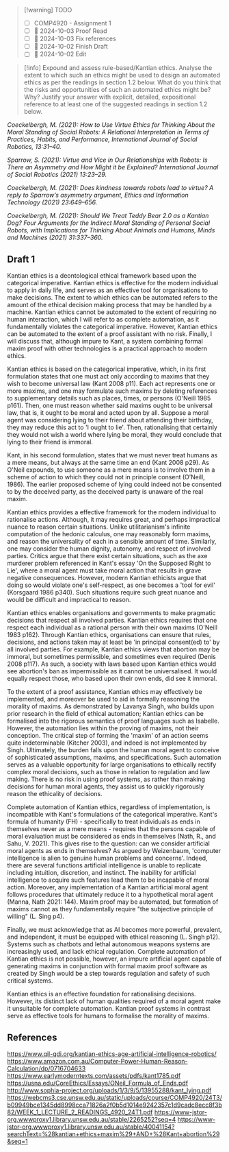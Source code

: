 > [!warning] TODO
> - [ ] COMP4920 - Assignment 1
> - [ ] 📅 2024-10-03 Proof Read
> - [ ] 📅 2024-10-03 Fix references
> - [ ] 📅 2024-10-02 Finish Draft
> - [ ] 📅 2024-10-02 Edit

> [!info] Expound and assess rule-based/Kantian ethics. Analyse the extent to which such an ethics might be used to design an automated ethics as per the readings in section 1.2 below. What do you think that the risks and opportunities of such an automated ethics might be? Why? Justify your answer with explicit, detailed, expositional reference to at least one of the suggested readings in section 1.2 below.

*Coeckelbergh, M. (2021): How to Use Virtue Ethics for Thinking About the Moral Standing of Social Robots: A Relational Interpretation in Terms of Practices, Habits, and Performance, International Journal of Social Robotics, 13:31–40.*

*Sparrow, S. (2021): Virtue and Vice in Our Relationships with Robots: Is There an Asymmetry and How Might it be Explained? International Journal of Social Robotics (2021) 13:23–29.*

*Coeckelbergh, M. (2021): Does kindness towards robots lead to virtue? A reply to Sparrow’s asymmetry argument, Ethics and Information Technology (2021) 23:649–656.*

*Coeckelbergh, M. (2021): Should We Treat Teddy Bear 2.0 as a Kantian Dog? Four Arguments for the Indirect Moral Standing of Personal Social Robots, with Implications for Thinking About Animals and Humans, Minds and Machines (2021) 31:337–360.*

## Draft 1
Kantian ethics is a deontological ethical framework based upon the categorical imperative. Kantian ethics is effective for the modern individual to apply in daily life, and serves as an effective tool for organisations to make decisions. The extent to which ethics can be automated refers to the amount of the ethical decision making process that may be handled by a machine. Kantian ethics cannot be automated to the extent of requiring no human interaction, which I will refer to as complete automation, as it fundamentally violates the categorical imperative. However, Kantian ethics can be automated to the extent of a proof assistant with no risk. Finally, I will discuss that, although impure to Kant, a system combining formal maxim proof with other technologies is a practical approach to modern ethics.

Kantian ethics is based on the categorical imperative, which, in its first formulation states that one must act only according to maxims that they wish to become universal law (Kant 2008 p11). Each act represents one or more maxims, and one may formulate such maxims by deleting references to supplementary details such as places, times, or persons (O'Neill 1985 p161). Then, one must reason whether said maxims ought to be universal law, that is, it ought to be moral and acted upon by all. Suppose a moral agent was considering lying to their friend about attending their birthday, they may reduce this act to 'I ought to lie'. Then, rationalising that certainly they would not wish a world where lying be moral, they would conclude that lying to their friend is immoral.

Kant, in his second formulation, states that we must never treat humans as a mere means, but always at the same time an end (Kant 2008 p29). As O'Neil expounds, to use someone as a mere means is to involve them in a scheme of action to which they could not in principle consent (O’Neill, 1986). The earlier proposed scheme of lying could indeed not be consented to by the deceived party, as the deceived party is unaware of the real maxim.

Kantian ethics provides a effective framework for the modern individual to rationalise actions. Although, it may requires great, and perhaps impractical nuance to reason certain situations. Unlike utilitarianism's infinite computation of the hedonic calculus, one may reasonably form maxims, and reason the universality of each in a sensible amount of time. Similarly, one may consider the human dignity, autonomy, and respect of involved parties. Critics argue that there exist certain situations, such as the axe murderer problem referenced in Kant's essay 'On the Supposed Right to Lie', where a moral agent must take moral action that results in grave negative consequences. However, modern Kantian ethicists argue that doing so would violate one's self-respect, as one becomes a 'tool for evil' (Korsgaard 1986 p340). Such situations require such great nuance and would be difficult and impractical to reason.

Kantian ethics enables organisations and governments to make pragmatic decisions that respect all involved parties. Kantian ethics requires that one respect each individual as a rational person with their own maxims (O'Neill 1983 p162). Through Kantian ethics, organisations can ensure that rules, decisions, and actions taken may at least be 'in principal consent(ed) to' by all involved parties. For example, Kantian ethics views that abortion may be immoral, but sometimes permissible, and sometimes even required (Denis 2008 p117). As such, a society with laws based upon Kantian ethics would see abortion's ban as impermissible as it cannot be universalised. It would equally respect those, who based upon their own ends, did see it immoral.

To the extent of a proof assistance, Kantian ethics may effectively be implemented, and moreover be used to aid in formally reasoning the morality of maxims. As demonstrated by Lavanya Singh, who builds upon prior research in the field of ethical automation; Kantian ethics can be formalised into the rigorous semantics of proof languages such as Isabelle. However, the automation lies within the proving of maxims, not their conception. The critical step of forming the 'maxim' of an action seems quite indeterminable (Kitcher 2003), and indeed is not implemented by Singh. Ultimately, the burden falls upon the human moral agent to conceive of sophisticated assumptions, maxims, and specifications. Such automation serves as a valuable  opportunity for large organisations to ethically rectify complex moral decisions, such as those in relation to regulation and law making. There is no risk in using proof systems, as rather than making decisions for human moral agents, they assist us to quickly rigorously reason the ethicality of decisions.

Complete automation of Kantian ethics, regardless of implementation, is incompatible with Kant's formulations of the categorical imperative. Kant's formula of humanity (FH) - specifically to treat individuals as ends in themselves never as a mere means - requires that the persons capable of moral evaluation must be considered as ends in themselves (Nath, R., and Sahu, V. 2021). This gives rise to the question: can we consider artificial moral agents as ends in themselves? As argued by Weizenbaum, 'computer intelligence is alien to genuine human problems and concerns'. Indeed, there are several functions artificial intelligence is unable to replicate including intuition, discretion, and instinct. The inability for artificial intelligence to acquire such features lead them to be incapable of moral action. Moreover, any implementation of a Kantian artificial moral agent follows procedures that ultimately reduce it to a hypothetical moral agent (Manna, Nath 2021: 144). Maxim proof may be automated, but formation of maxims cannot as they fundamentally require "the subjective principle of willing" (L. Sing p4).

Finally, we must acknowledge that as AI becomes more powerful, prevalent, and independent, it must be equipped with ethical reasoning (L. Singh p12). Systems such as chatbots and lethal autonomous weapons systems are increasingly used, and lack ethical regulation. Complete automation of Kantian ethics is not possible, however, an impure artificial agent capable of generating maxims in conjunction with formal maxim proof software as created by Singh would be a step towards regulation and safety of such critical systems.

Kantian ethics is an effective foundation for rationalising decisions. However, its distinct lack of human qualities required of a moral agent make it unsuitable for complete automation. Kantian proof systems in contrast serve as effective tools for humans to formalise the morality of maxims.

## References
https://www.qil-qdi.org/kantian-ethics-age-artificial-intelligence-robotics/
https://www.amazon.com.au/Computer-Power-Human-Reason-Calculation/dp/0716704633
https://www.earlymoderntexts.com/assets/pdfs/kant1785.pdf
https://usna.edu/CoreEthics/Essays/ONeil_Formula_of_Ends.pdf
http://www.sophia-project.org/uploads/1/3/9/5/13955288/kant_lying.pdf
https://webcms3.cse.unsw.edu.au/static/uploads/course/COMP4920/24T3/b09949bce1345dd8998cca71826a2f0b5d1014e9242357c1d9cadc8ecc8f3b82/WEEK_1_LECTURE_2_READINGS_4920_24T1.pdf
https://www-jstor-org.wwwproxy1.library.unsw.edu.au/stable/2265252?seq=4
https://www-jstor-org.wwwproxy1.library.unsw.edu.au/stable/40041154?searchText=%28kantian+ethics+maxim%29+AND+%28Kant+abortion%29&seq=1